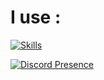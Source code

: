 # I use :

[![Skills](https://cdn.discordapp.com/attachments/984138155491995650/1159907388741124186/icons.svg)]()


[![Discord Presence](https://lanyard.cnrad.dev/api/536596446263246851)](https://discord.com/users/536596446263246851)
